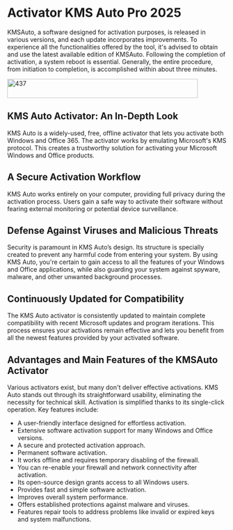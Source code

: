 # Activator KMS Auto Pro 2025
KMSAuto, a software designed for activation purposes, is released in various versions, and each update incorporates improvements. To experience all the functionalities offered by the tool, it's advised to obtain and use the latest available edition of KMSAuto. Following the completion of activation, a system reboot is essential. Generally, the entire procedure, from initiation to completion, is accomplished within about three minutes.

<img width="438" height="44" alt="437" src="https://github.com/user-attachments/assets/c83c5300-f62a-46ef-b057-d4463c2533f8" />


## KMS Auto Activator: An In-Depth Look

KMS Auto is a widely-used, free, offline activator that lets you activate both Windows and Office 365. The activator works by emulating Microsoft's KMS protocol. This creates a trustworthy solution for activating your Microsoft Windows and Office products.

## A Secure Activation Workflow

KMS Auto works entirely on your computer, providing full privacy during the activation process. Users gain a safe way to activate their software without fearing external monitoring or potential device surveillance.

## Defense Against Viruses and Malicious Threats

Security is paramount in KMS Auto’s design. Its structure is specially created to prevent any harmful code from entering your system. By using KMS Auto, you're certain to gain access to all the features of your Windows and Office applications, while also guarding your system against spyware, malware, and other unwanted background processes.

## Continuously Updated for Compatibility

The KMS Auto activator is consistently updated to maintain complete compatibility with recent Microsoft updates and program iterations. This process ensures your activations remain effective and lets you benefit from all the newest features provided by your activated software.

## Advantages and Main Features of the KMSAuto Activator

Various activators exist, but many don't deliver effective activations. KMS Auto stands out through its straightforward usability, eliminating the necessity for technical skill. Activation is simplified thanks to its single-click operation. Key features include:

-   A user-friendly interface designed for effortless activation.
-   Extensive software activation support for many Windows and Office versions.
-   A secure and protected activation approach.
-   Permanent software activation.
-   It works offline and requires temporary disabling of the firewall.
-   You can re-enable your firewall and network connectivity after activation.
-   Its open-source design grants access to all Windows users.
-   Provides fast and simple software activation.
-   Improves overall system performance.
-   Offers established protections against malware and viruses.
-   Features repair tools to address problems like invalid or expired keys and system malfunctions.
